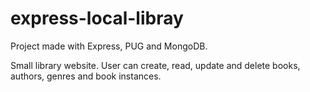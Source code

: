 # express-local-libray

Project made with Express, PUG and MongoDB. 

Small library website.
User can create, read, update and delete books, authors, genres and book instances.
